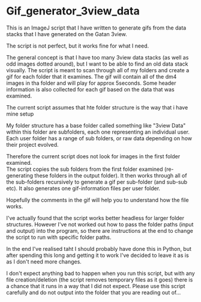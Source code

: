 # Gif_generator_3view_data
This is an ImageJ script that I have written to generate gifs from the data stacks that I have generated on the Gatan 3view.


The script is not perfect, but it works fine for what I need.

The general concept is that I have too many 3view data stacks (as well as odd images dotted around), but I want to be able
to find an old data stack visually.
The script is meant to scan through all of my folders and create a gif for each folder that it examines.  The gif will contain
all of the dm4 images in tha folder and will play for approx 5seconds.
Some header information is also collected for each gif based on the data that was examined. 

The current script assumes that hte folder structure is the way that i have mine setup

My folder structure has a base folder called something like "3view Data"
within this folder are subfolders, each one representing an individual user.
Each user folder has a range of sub folders, or raw data depending on how their project evolved.

Therefore the current script does not look for images in the first folder examined.  
The script copies the sub folders from the first folder examined (re-generating these folders in the output folder).
It then works through all of the sub-folders recursively to generate a gif per sub-folder (and sub-sub etc).
It also generates one gif-information files per user folder.

Hopefully the comments in the gif will help you to understand how the file works.

I've actually found that the script works better headless for larger folder structures.
However I've not worked out how to pass the folder paths (input and output) into the program, so there are instructions at the 
end to change the script to run with specific folder paths.

In the end I've realised taht I should probably have done this in Python, but after spending this long and getting it to work
I've decided to leave it as is as I don't need more changes.


I don't expect anything bad to happen when you run this script, but with any file creation/deletion (the script removes temporary files as it goes) there is a chance that it runs in a way that I did not expect.
Please use this script carefully and do not output into the folder that you are reading out of...
